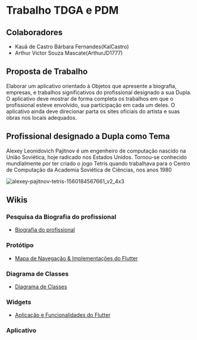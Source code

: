 # Trabalho TDGA e PDM

## Colaboradores
- Kauã de Castro Bárbara Fernandes(KalCastro)
- Arthur Victor Souza Mascate(ArthurJD1777)

## Proposta de Trabalho
Elaborar um aplicativo orientado à Objetos que apresente a biografia, empresas, e   trabalhos significativos do profissional designado a sua Dupla. O aplicativo deve mostrar de forma completa os trabalhos em que o profissional esteve envolvido, sua participação em cada um deles. O aplicativo ainda deve direcionar parta os sites oficiais do artista e suas obras nos locais adequados.

## Profissional designado a Dupla como Tema

Alexey Leonidovich Pajitnov é um engenheiro de computação nascido na União Soviética, hoje radicado nos Estados Unidos. Tornou-se conhecido mundialmente por ter criado o jogo Tetris quando trabalhava para o Centro de Computação da Academia Soviética de Ciências, nos anos 1980

  ![alexey-pajitnov-tetris-1560184567661_v2_4x3](https://github.com/user-attachments/assets/ceade7b2-efc3-4ed4-9027-841754514251)

## Wikis

### Pesquisa da Biografia do profissional
- [Biografia do profissional](https://github.com/KalCastro/Trabalho_mobile/wiki/Biografia-do-profissional)

### Protótipo
- [Mapa de Navegação & Implementações do Flutter](https://github.com/KalCastro/Trabalho_mobile/wiki/Mapa-de-Navega%C3%A7%C3%A3o-&-Implementa%C3%A7%C3%B5es-do-Flutter)

### Diagrama de Classes
- [Diagrama de Classes](https://github.com/KalCastro/Trabalho_mobile/wiki/Descri%C3%A7%C3%A3o-e-Objetivo)
  
### Widgets 
- [Aplicação e Funcionalidades do Flutter](https://github.com/KalCastro/Trabalho_mobile/wiki/Aplica%C3%A7%C3%A3o-e-Funcionalidades-do-Flutter)

### Aplicativo
